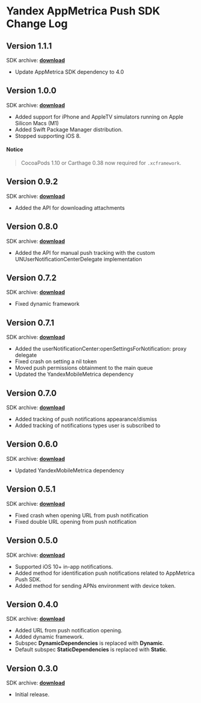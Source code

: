 # Yandex AppMetrica Push SDK Change Log

## Version 1.1.1
SDK archive: [**download**](https://storage.mds.yandex.net/get-appmetrica-mobile-sdk/48248/YandexMobileMetricaPush-1.1.1-ios-6c0bd32e-820c-4c3d-b17b-bdea7e5b546f.zip)

* Update AppMetrica SDK dependency to 4.0

## Version 1.0.0
SDK archive: [**download**](https://storage.mds.yandex.net/get-appmetrica-mobile-sdk/128534/YandexMobileMetricaPush-1.0.0-ios-11df8ee2-df87-4f7f-a7b1-1c0718953680.zip)

* Added support for iPhone and AppleTV simulators running on Apple Silicon Macs (M1)
* Added Swift Package Manager distribution.
* Stopped supporting iOS 8.

#### Notice
> CocoaPods 1.10 or Carthage 0.38 now required for `.xcframework`.

## Version 0.9.2
SDK archive: [**download**](https://storage.mds.yandex.net/get-appmetrica-mobile-sdk/175948/YandexMobileMetricaPush-0.9.2-ios-d8224e1b-10ac-4bdc-8c1b-498370d10714.zip)

* Added the API for downloading attachments

## Version 0.8.0
SDK archive: [**download**](https://storage.mds.yandex.net/get-appmetrica-mobile-sdk/50347/YandexMobileMetricaPush-0.8.0-ios-076122fd-824a-4ccf-8006-7c61145d8475.zip)

* Added the API for manual push tracking with the custom UNUserNotificationCenterDelegate implementation

## Version 0.7.2
SDK archive: [**download**](https://storage.mds.yandex.net/get-appmetrica-mobile-sdk/50347/YandexMobileMetricaPush-0.7.2-ios-c995c336-b8ef-4127-8582-95d104fa6aa3.zip)

* Fixed dynamic framework

## Version 0.7.1
SDK archive: [**download**](https://storage.mds.yandex.net/get-appmetrica-mobile-sdk/128534/YandexMobileMetricaPush-0.7.1-ios-f66a77cc-28fd-4961-becb-eb5cf9480512.zip)

* Added the userNotificationCenter:openSettingsForNotification: proxy delegate
* Fixed crash on setting a nil token
* Moved push permissions obtainment to the main queue
* Updated the YandexMobileMetrica dependency

## Version 0.7.0
SDK archive: [**download**](https://storage.mds.yandex.net/get-appmetrica-mobile-sdk/50347/YandexMobileMetricaPush-0.7.0-ios-d4c21d78-f9ae-4804-90b5-011dd892c25d.zip)

* Added tracking of push notifications appearance/dismiss
* Added tracking of notifications types user is subscribed to

## Version 0.6.0
SDK archive: [**download**](https://storage.mds.yandex.net/get-appmetrica-mobile-sdk/50347/YandexMobileMetricaPush-0.6.0-ios-1630b840-b7b4-4069-a6fa-c95ccc12ff58.zip)

* Updated YandexMobileMetrica dependency

## Version 0.5.1
SDK archive: [**download**](https://storage.mds.yandex.net/get-appmetrica-mobile-sdk/117488/YandexMobileMetricaPush-0.5.1-ios-acb81a52-6f82-486c-97f1-79c6ee030f81.zip)

* Fixed crash when opening URL from push notification
* Fixed double URL opening from push notification

## Version 0.5.0
SDK archive: [**download**](https://storage.mds.yandex.net/get-appmetrica-mobile-sdk/48248/YandexMobileMetricaPush-0.5.0-ios-e53d133c-7449-4c0a-b71e-218bdd08dc18.zip)

* Supported iOS 10+ in-app notifications.
* Added method for identification push notifications related to AppMetrica Push SDK.
* Added method for sending APNs environment with device token.

## Version 0.4.0
SDK archive: [**download**](https://storage.mds.yandex.net/get-appmetrica-mobile-sdk/117488/YandexMobileMetricaPush-0.4.0-ios-9800b76d-af31-4df9-b551-e5c443aadb0e.zip)

* Added URL from push notification opening.
* Added dynamic framework.
* Subspec **DynamicDependencies** is replaced with **Dynamic**.
* Default subspec **StaticDependencies** is replaced with **Static**.

## Version 0.3.0
SDK archive: [**download**](https://storage.mds.yandex.net/get-appmetrica-mobile-sdk/50347/YandexMobileMetricaPush-0.3.0-ios-75366102-cafd-49b0-b97c-3d5366fc76b8.zip)

* Initial release.

